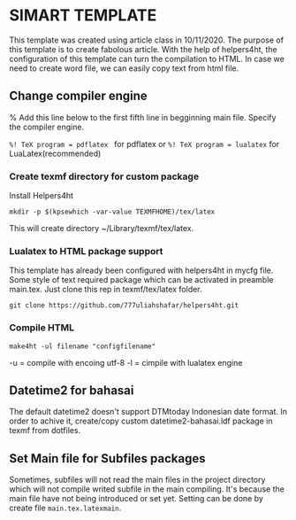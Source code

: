 # SIMART TEMPLATE
This template was created using article class in 10/11/2020. The purpose of this template is to create fabolous article. With the help of helpers4ht, the configuration of this template can turn the compilation to HTML. In case we need to create word file, we can easily copy text from html file.

## Change compiler engine
% Add this line below to the first fifth line in begginning main file. Specify the compiler engine.


`%! TeX program = pdflatex ` for pdflatex
or
`%! TeX program = lualatex` for LuaLatex(recommended)

### Create texmf directory for custom package
Install Helpers4ht

`mkdir -p $(kpsewhich -var-value TEXMFHOME)/tex/latex`

This will create directory ~/Library/texmf/tex/latex.

### Lualatex to HTML package support
This template has already been configured with helpers4ht in mycfg file. Some style of text required package which can be activated in preamble main.tex. Just clone this rep in texmf/tex/latex folder.

`git clone https://github.com/777uliahshafar/helpers4ht.git`

### Compile HTML

`make4ht -ul filename "configfilename"`

-u = compile with encoing utf-8
-l = cimpile with lualatex engine

## Datetime2 for bahasai
The default datetime2 doesn't support DTMtoday Indonesian date format. In order to achive it, create/copy custom datetime2-bahasai.ldf package in texmf from dotfiles.

## Set Main file for Subfiles packages
Sometimes, subfiles will not read the main files in the project directory which will not compile writed subfile in the main compiling. It's because the main file have not being introduced or set yet. Setting can be done by create file `main.tex.latexmain`.
